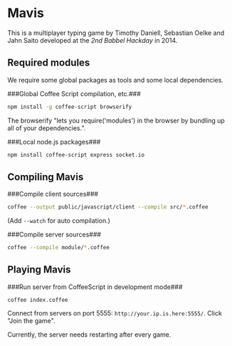 Mavis
=====
This is a multiplayer typing game by Timothy Daniell, Sebastian Oelke and Jahn Saito developed at the _2nd Babbel Hackday_ in 2014.  

Required modules
----------------
We require some global packages as tools and some local dependencies.

###Global Coffee Script compilation, etc.###
```bash
npm install -g coffee-script browserify
```

The browserify "lets you require('modules') in the browser by bundling up all of your dependencies.".

###Local node.js packages###
```bash
npm install coffee-script express socket.io
```

Compiling Mavis
---------------
###Compile client sources###
```bash
coffee --output public/javascript/client --compile src/*.coffee
```
(Add `--watch` for auto compilation.)

###Compile server sources###
```bash
coffee --compile module/*.coffee
```

Playing Mavis
-------------
###Run server from CoffeeScript in development mode###
```
coffee index.coffee
```
Connect from servers on port 5555: `http://your.ip.is.here:5555/`. Click "Join the game".

Currently, the server needs restarting after every game.
